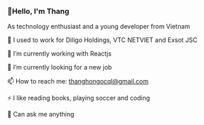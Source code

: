 ### 👋Hello, I'm Thang 

As technology enthusiast and a young developer from Vietnam


📅 I used to work for Diligo Holdings, VTC NETVIET and Exsot JSC

🌱 I’m currently working with Reactjs

🔭 I’m currently looking for a new job

📫 How to reach me: thanghongocql@gmail.com

⚡ I like reading books, playing soccer and coding

💬 Can ask me anything

